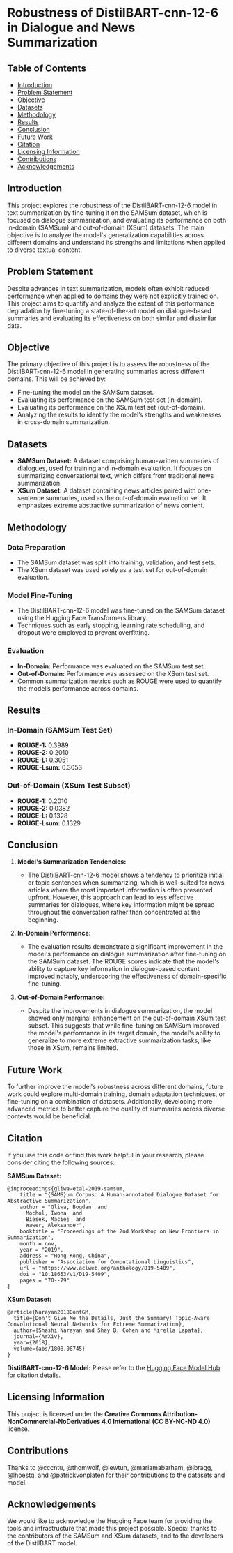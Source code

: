 # Robustness of DistilBART-cnn-12-6 in Dialogue and News Summarization

## Table of Contents

- [Introduction](#introduction)
- [Problem Statement](#problem-statement)
- [Objective](#objective)
- [Datasets](#datasets)
- [Methodology](#methodology)
- [Results](#results)
- [Conclusion](#conclusion)
- [Future Work](#future-work)
- [Citation](#citation)
- [Licensing Information](#licensing-information)
- [Contributions](#contributions)
- [Acknowledgements](#acknowledgements)

## Introduction

This project explores the robustness of the DistilBART-cnn-12-6 model in text summarization by fine-tuning it on the SAMSum dataset, which is focused on dialogue summarization, and evaluating its performance on both in-domain (SAMSum) and out-of-domain (XSum) datasets. The main objective is to analyze the model's generalization capabilities across different domains and understand its strengths and limitations when applied to diverse textual content.

## Problem Statement

Despite advances in text summarization, models often exhibit reduced performance when applied to domains they were not explicitly trained on. This project aims to quantify and analyze the extent of this performance degradation by fine-tuning a state-of-the-art model on dialogue-based summaries and evaluating its effectiveness on both similar and dissimilar data.

## Objective

The primary objective of this project is to assess the robustness of the DistilBART-cnn-12-6 model in generating summaries across different domains. This will be achieved by:
- Fine-tuning the model on the SAMSum dataset.
- Evaluating its performance on the SAMSum test set (in-domain).
- Evaluating its performance on the XSum test set (out-of-domain).
- Analyzing the results to identify the model’s strengths and weaknesses in cross-domain summarization.

## Datasets

- **SAMSum Dataset:** A dataset comprising human-written summaries of dialogues, used for training and in-domain evaluation. It focuses on summarizing conversational text, which differs from traditional news summarization.
- **XSum Dataset:** A dataset containing news articles paired with one-sentence summaries, used as the out-of-domain evaluation set. It emphasizes extreme abstractive summarization of news content.

## Methodology

### Data Preparation

- The SAMSum dataset was split into training, validation, and test sets.
- The XSum dataset was used solely as a test set for out-of-domain evaluation.

### Model Fine-Tuning

- The DistilBART-cnn-12-6 model was fine-tuned on the SAMSum dataset using the Hugging Face Transformers library. 
- Techniques such as early stopping, learning rate scheduling, and dropout were employed to prevent overfitting.

### Evaluation

- **In-Domain:** Performance was evaluated on the SAMSum test set.
- **Out-of-Domain:** Performance was assessed on the XSum test set.
- Common summarization metrics such as ROUGE were used to quantify the model’s performance across domains.

## Results

### In-Domain (SAMSum Test Set)

- **ROUGE-1:** 0.3989
- **ROUGE-2:** 0.2010
- **ROUGE-L:** 0.3051
- **ROUGE-Lsum:** 0.3053

### Out-of-Domain (XSum Test Subset)

- **ROUGE-1:** 0.2010
- **ROUGE-2:** 0.0382
- **ROUGE-L:** 0.1328
- **ROUGE-Lsum:** 0.1329

## Conclusion

1. **Model's Summarization Tendencies:**
   - The DistilBART-cnn-12-6 model shows a tendency to prioritize initial or topic sentences when summarizing, which is well-suited for news articles where the most important information is often presented upfront. However, this approach can lead to less effective summaries for dialogues, where key information might be spread throughout the conversation rather than concentrated at the beginning.

2. **In-Domain Performance:**
   - The evaluation results demonstrate a significant improvement in the model's performance on dialogue summarization after fine-tuning on the SAMSum dataset. The ROUGE scores indicate that the model's ability to capture key information in dialogue-based content improved notably, underscoring the effectiveness of domain-specific fine-tuning.

3. **Out-of-Domain Performance:**
   - Despite the improvements in dialogue summarization, the model showed only marginal enhancement on the out-of-domain XSum test subset. This suggests that while fine-tuning on SAMSum improved the model's performance in its target domain, the model's ability to generalize to more extreme extractive summarization tasks, like those in XSum, remains limited.

## Future Work

To further improve the model's robustness across different domains, future work could explore multi-domain training, domain adaptation techniques, or fine-tuning on a combination of datasets. Additionally, developing more advanced metrics to better capture the quality of summaries across diverse contexts would be beneficial.

## Citation

If you use this code or find this work helpful in your research, please consider citing the following sources:

**SAMSum Dataset:**
```
@inproceedings{gliwa-etal-2019-samsum,
    title = "{SAMS}um Corpus: A Human-annotated Dialogue Dataset for Abstractive Summarization",
    author = "Gliwa, Bogdan  and
      Mochol, Iwona  and
      Biesek, Maciej  and
      Wawer, Aleksander",
    booktitle = "Proceedings of the 2nd Workshop on New Frontiers in Summarization",
    month = nov,
    year = "2019",
    address = "Hong Kong, China",
    publisher = "Association for Computational Linguistics",
    url = "https://www.aclweb.org/anthology/D19-5409",
    doi = "10.18653/v1/D19-5409",
    pages = "70--79"
}
```

**XSum Dataset:**
```
@article{Narayan2018DontGM,
  title={Don't Give Me the Details, Just the Summary! Topic-Aware Convolutional Neural Networks for Extreme Summarization},
  author={Shashi Narayan and Shay B. Cohen and Mirella Lapata},
  journal={ArXiv},
  year={2018},
  volume={abs/1808.08745}
}
```

**DistilBART-cnn-12-6 Model:**
Please refer to the [Hugging Face Model Hub](https://huggingface.co/sshleifer/distilbart-cnn-12-6) for citation details.

## Licensing Information

This project is licensed under the **Creative Commons Attribution-NonCommercial-NoDerivatives 4.0 International (CC BY-NC-ND 4.0)** license.

## Contributions

Thanks to @cccntu, @thomwolf, @lewtun, @mariamabarham, @jbragg, @lhoestq, and @patrickvonplaten for their contributions to the datasets and model.

## Acknowledgements

We would like to acknowledge the Hugging Face team for providing the tools and infrastructure that made this project possible. Special thanks to the contributors of the SAMSum and XSum datasets, and to the developers of the DistilBART model. 
